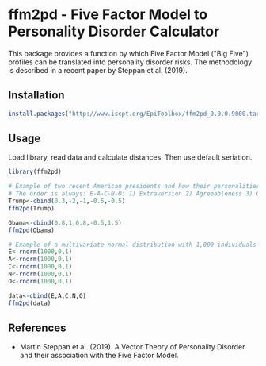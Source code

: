 # ffm2pd - Five Factor Model to Personality Disorder Calculator

This package provides a function by which Five Factor Model ("Big Five") profiles can be translated into personality disorder risks. 
The methodology is described in a recent paper by Steppan et al. (2019). 


## Installation

```R 
install.packages("http://www.iscpt.org/EpiToolbox/ffm2pd_0.0.0.9000.tar.gz", repos=NULL)
```

## Usage

Load library, read data and calculate distances. Then use default seriation.
```R
library(ffm2pd)

# Example of two recent American presidents and how their personalities may come across
# The order is always: E-A-C-N-O: 1) Extraversion 2) Agreeableness 3) Conscientiousness 4) Neuroticism 5) Openness (z scores)
Trump<-cbind(0.3,-2,-1,-0.5,-0.5)
ffm2pd(Trump)

Obama<-cbind(0.8,1,0.8,-0.5,1.5)
ffm2pd(Obama)

# Example of a multivariate normal distribution with 1,000 individuals
E<-rnorm(1000,0,1)
A<-rnorm(1000,0,1)
C<-rnorm(1000,0,1)
N<-rnorm(1000,0,1)
O<-rnorm(1000,0,1)

data<-cbind(E,A,C,N,O)
ffm2pd(data)


```


## References

* Martin Steppan et al. (2019). A Vector Theory of Personality Disorder and their association with the Five Factor Model.
